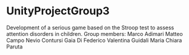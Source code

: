 # UnityProjectGroup3 
Development of a serious game based on the Stroop test to assess attention disorders in children. Group members:
Marco Adimari
Matteo Campo
Nevio Contursi
Gaia Di Federico
Valentina Guidali
Maria Chiara Paruta
